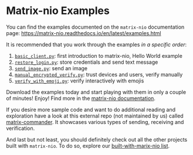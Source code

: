 # Matrix-nio Examples

You can find the examples documented on the `matrix-nio` documentation
page: https://matrix-nio.readthedocs.io/en/latest/examples.html

It is recommended that you work through the examples *in a specific order*:
1. [`basic_client.py`](basic_client.py):
   first introduction to matrix-nio, Hello World example
2. [`restore_login.py`](restore_login.py):
   store credentials and send text message
3. [`send_image.py`](send_image.py):
   send an image
4. [`manual_encrypted_verify.py`](manual_encrypted_verify.py):
   trust devices and users, verify manually
5. [`verify_with_emoji.py`](verify_with_emoji.py):
   verify interactively with emojis

Download the examples today and start playing with them in only a couple of minutes!
Enjoy! Find more in the [matrix-nio documentation](
https://matrix-nio.readthedocs.io/en/latest/index.html).

If you desire more sample code and want to do additional reading and exploration
have a
look at this external repo (not maintained by us) called
[matrix-commander](<https://github.com/8go/matrix-commander>).
It showcases various types of sending, receiving and verification.

And last but not least, you should definitely check out all
the other projects built with `matrix-nio`. To do so, explore our
[built-with-marix-nio list](
<https://github.com/poljar/matrix-nio/blob/master/doc/built-with-nio.rst>).

